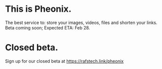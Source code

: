 # This is Pheonix.
The best service to: store your images, videos, files and shorten your links.
Beta coming soon; Expected ETA: Feb 28.

# Closed beta.
Sign up for our closed beta at https://rafstech.link/pheonix

